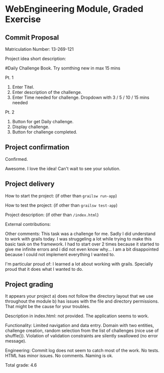 # WebEngineering Module, Graded Exercise

## Commit Proposal

Matriculation Number: 13-269-121

Project idea short description: 

#Daily Challenge Book.
Try somthing new in max 15 mins

Pt. 1
1. Enter Titel. 
2. Enter description of the challenge.
3. Enter Time needed for challenge.
   Dropdown with 3 / 5 / 10 / 15 mins needed

Pt. 2 
1. Button for get Daily challenge.
2. Display challenge.
3. Button for challenge completed.


## Project confirmation

Confirmed.

Awesome. I love the idea! Can't wait to see your solution.


## Project delivery <to be filled by student>

How to start the project: (if other than `grailsw run-app`)

How to test the project:  (if other than `grailsw test-app`)

Project description:      (if other than `/index.html`)

External contributions:

Other comments: This task was a challenge for me. Sadly I did understand to work with grails today. 
I was struggeling a lot while trying to make this basic task on the framework. I had to start over
2 times because it started to give me infinite errors and i did not even know why...
I am a bit disappointed because I could not implement everything I wanted to. 


I'm particular proud of:
I learned a lot about working with grails. 
Specially proud that it does what I wanted to do.

## Project grading 

It appears your project
a) does not follow the directory layout that we use throughout the module
b) has issues with the file and directory permissions.
That might be the cause for your troubles.

Description in index.html: not provided.
The application seems to work.

Functionality:
Limited navigation and data entry. Domain with two entities, challenge creation,
random selection from the list of challenges (nice use of shuffle()).
Violation of validation constraints are silently swallowed (no error message).

Engineering:
Commit log does not seem to catch most of the work.
No tests. HTML has minor issues. No comments. Naming is ok.

Total grade: 4.6 

